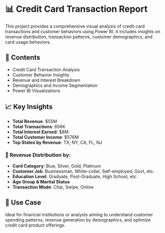 # 📊 Credit Card Transaction Report

This project provides a comprehensive visual analysis of credit card transactions and customer behaviors using Power BI. It includes insights on revenue distribution, transaction patterns, customer demographics, and card usage behaviors.

## 📁 Contents

- Credit Card Transaction Analysis
- Customer Behavior Insights
- Revenue and Interest Breakdown
- Demographics and Income Segmentation
- Power BI Visualizations

## 📈 Key Insights

- **Total Revenue**: $55M
- **Total Transactions**: 656K
- **Total Interest Earned**: $8M
- **Total Customer Income**: $576M
- **Top States by Revenue**: TX, NY, CA, FL, NJ

### 🔹 Revenue Distribution by:
- **Card Category**: Blue, Silver, Gold, Platinum
- **Customer Job**: Businessman, White-collar, Self-employed, Govt, etc.
- **Education Level**: Graduate, Post-Graduate, High School, etc.
- **Age Group & Marital Status**
- **Transaction Mode**: Chip, Swipe, Online

## 🧠 Use Case

Ideal for financial institutions or analysts aiming to understand customer spending patterns, revenue generation by demographics, and optimize credit card product offerings.



